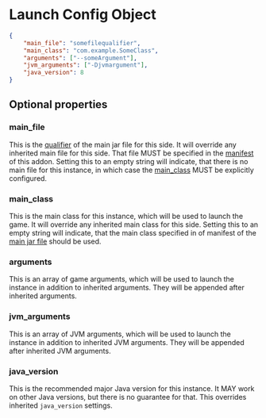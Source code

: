 # Launch Config Object

```json
{
    "main_file": "somefilequalifier",
    "main_class": "com.example.SomeClass",
    "arguments": ["--someArgument"],
    "jvm_arguments": ["-Djvmargument"],
    "java_version": 8
}
```

## Optional properties

### main_file

This is the [qualifier](./file.md#qualifier) of the main jar file for
this side. It will override any inherited main file for this side.
That file MUST be specified in the [manifest](./manifest.md) of this
addon. Setting this to an empty string will indicate, that
there is no main file for this instance, in which case the 
[main_class](#mainclass) MUST be explicitly configured. 

### main_class

This is the main class for this instance, which will be used to launch
the game. It will override any inherited main class for this side. 
Setting this to an empty string will indicate, that the main class
specified in of manifest of the [main jar file](#mainfile) should be used.

### arguments

This is an array of game arguments, which will be used to launch the instance
in addition to inherited arguments. They will be appended after inherited 
arguments.

### jvm_arguments

This is an array of JVM arguments, which will be used to launch the instance
in addition to inherited JVM arguments. They will be appended after inherited 
JVM arguments.

### java_version

This is the recommended major Java version for this instance. It MAY work on other
Java versions, but there is no guarantee for that. This overrides inherited `java_version`
settings.